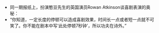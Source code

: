 - 同一期报纸上，扮演憨豆先生的英国演员Rowan Atkinson谈喜剧表演的奥秘：
- “你知道，一定长度的停顿可以造成喜剧效果，时间长一点或者短一点就不可笑了。你不能在剧本中写‘此处停顿7秒钟’，所以功夫在诗外。”

